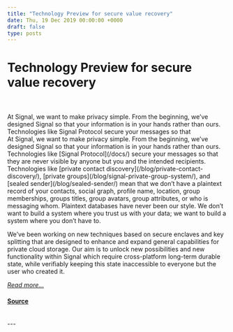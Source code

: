```yaml
---
title: "Technology Preview for secure value recovery"
date: Thu, 19 Dec 2019 00:00:00 +0000
draft: false
type: posts
---
```

# Technology Preview for secure value recovery

<br/>

<br/>
 At Signal, we want to make privacy simple. From the beginning, we’ve designed Signal so that your information is in your hands rather than ours. Technologies like Signal Protocol secure your messages so that
<br/>
At Signal, we want to make privacy simple. From the beginning, we’ve designed Signal so that your information is in your hands rather than ours. Technologies like [Signal Protocol](/docs/) secure your messages so that they are never visible by anyone but you and the intended recipients. Technologies like [private contact discovery](/blog/private-contact-discovery/), [private groups](/blog/signal-private-group-system/), and [sealed sender](/blog/sealed-sender/) mean that we don’t have a plaintext record of your contacts, social graph, profile name, location, group memberships, groups titles, group avatars, group attributes, or who is messaging whom. Plaintext databases have never been our style. We don’t want to build a system where you trust us with your data; we want to build a system where you don’t have to.

We’ve been working on new techniques based on secure enclaves and key splitting that are designed to enhance and expand general capabilities for private cloud storage. Our aim is to unlock new possibilities and new functionality within Signal which require cross-platform long-term durable state, while verifiably keeping this state inaccessible to everyone but the user who created it.

[_Read more..._](https://signal.org/blog/secure-value-recovery/)

#### [Source](https://signal.org/blog/secure-value-recovery/)

<br/>
---
